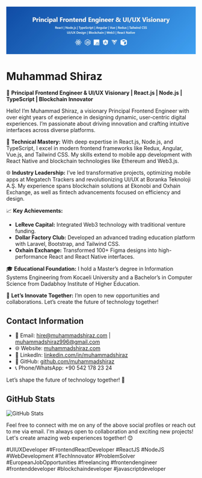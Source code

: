 ![Muhammad Shiraz, a UI/UX Developer & Frontend React Developer](principal_frontend_engineer.jpg)

# Muhammad Shiraz

🚀 **Principal Frontend Engineer & UI/UX Visionary | React.js | Node.js | TypeScript | Blockchain Innovator**

Hello! I’m Muhammad Shiraz, a visionary Principal Frontend Engineer with over eight years of experience in designing dynamic, user-centric digital experiences. I’m passionate about driving innovation and crafting intuitive interfaces across diverse platforms.

🔧 **Technical Mastery:** With deep expertise in React.js, Node.js, and TypeScript, I excel in modern frontend frameworks like Redux, Angular, Vue.js, and Tailwind CSS. My skills extend to mobile app development with React Native and blockchain technologies like Ethereum and Web3.js.

🌐 **Industry Leadership:** I’ve led transformative projects, optimizing mobile apps at Megatech Trackers and revolutionizing UI/UX at Boranka Teknoloji A.Ş. My experience spans blockchain solutions at Ekonobi and Oxhain Exchange, as well as fintech advancements focused on efficiency and design.

📈 **Key Achievements:**
- **LeReve Capital:** Integrated Web3 technology with traditional venture funding.
- **Dollar Factory Club:** Developed an advanced trading education platform with Laravel, Bootstrap, and Tailwind CSS.
- **Oxhain Exchange:** Transformed 100+ Figma designs into high-performance React and React Native interfaces.

🎓 **Educational Foundation:** I hold a Master’s degree in Information Systems Engineering from Kocaeli University and a Bachelor’s in Computer Science from Dadabhoy Institute of Higher Education.

🌟 **Let’s Innovate Together:** I’m open to new opportunities and collaborations. Let’s create the future of technology together!

## Contact Information

- 📧 Email: hire@muhammadshiraz.com | muhammadshiraz996@gmail.com
- 🌐 Website: [muhammadshiraz.com](https://muhammadshiraz.com)
- 💼 LinkedIn: [linkedin.com/in/muhammadshiraz](https://linkedin.com/in/muhammadshiraz)
- 🐙 GitHub: [github.com/muhammadshiraz](https://github.com/muhammadshiraz)
- 📞 Phone/WhatsApp: +90 542 178 23 24

Let’s shape the future of technology together! 🚀

## GitHub Stats

![GitHub Stats](https://github-readme-stats.vercel.app/api?username=muhammadshiraz&show_icons=true&hide=contribs)

Feel free to connect with me on any of the above social profiles or reach out to me via email. I'm always open to collaboration and exciting new projects! Let's create amazing web experiences together! 😊

#UIUXDeveloper #FrontendReactDeveloper #ReactJS #NodeJS #WebDevelopment #TechInnovator #ProblemSolver #EuropeanJobOpportunities #freelancing #frontendengineer #frontenddeveloper #blockchaindeveloper #javascriptdeveloper
